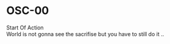 # OSC-00
Start Of Action
<br>
World is not gonna see the sacrifise but you have to  still do  it ..
